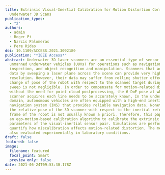 ```yaml
---
title: Extrinsic Visual-Inertial Calibration for Motion Distortion Correction of
  Underwater 3D Scans
publication_types:
  - "2"
authors:
  - admin
  - Roger Pi
  - Narcís Palomeras
  - Pere Ridao
doi: 10.1109/ACCESS.2021.3092180
publication: "*IEEE Access*"
abstract: Underwater 3D laser scanners are an essential type of sensor used by
  unmanned underwater vehicles (UUVs) for operations such as navigation,
  inspection, and object recognition and manipulation. Scanners that acquire 3D
  data by sweeping a laser plane across the scene can provide very high lateral
  resolution. However, their data may suffer from rolling shutter effect if the
  change of pose of the robot with respect to the scanned target during the
  sweep is not negligible. In order to compensate for motion-related distortions
  without the need for point cloud postprocessing, the 6-DoF pose at which the
  scanner acquires each line needs to be accurately known. In the underwater
  domain, autonomous vehicles are often equipped with a high-end inertial
  navigation system (INS) that provides reliable navigation data. Nonetheless,
  the relative pose of the 3D scanner with respect to the inertial reference
  frame of the robot is not usually known a priori. Therefore, this paper uses
  an ego-motion-based calibration algorithm to calibrate the extrinsic
  parameters of the visual-inertial sensor pair. Simulations are performed to
  quantify how miscalibration affects motion-related distortion. The method is
  also evaluated experimentally in laboratory conditions.
draft: false
featured: false
image:
  filename: featured
  focal_point: Smart
  preview_only: false
date: 2021-06-24T09:53:30.178Z
---
```

